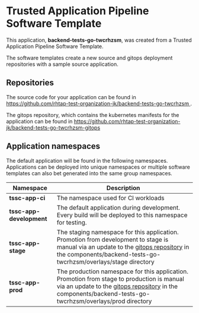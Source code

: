 # Trusted Application Pipeline Software Template

This application, **backend-tests-go-twcrhzsm**, was created from a Trusted Application Pipeline Software Template.

The software templates create a new source and gitops deployment repositories with a sample source application. 

## Repositories

The source code for your application can be found in [https://github.com/rhtap-test-organization-jk/backend-tests-go-twcrhzsm ](https://github.com/rhtap-test-organization-jk/backend-tests-go-twcrhzsm ).
 
The gitops repository, which contains the kubernetes manifests for the application can be found in 
[https://github.com/rhtap-test-organization-jk/backend-tests-go-twcrhzsm-gitops ](https://github.com/rhtap-test-organization-jk/backend-tests-go-twcrhzsm-gitops ) 

## Application namespaces 

The default application will be found in the following namespaces. Applications can be deployed into unique namespaces or multiple software templates can also bet generated into the same group namespaces.  

|  Namespace   |  Description   |  
| -------- | -------- |
| **tssc-app-ci** | The namespace used for CI workloads |
| **tssc-app-development** | The default application during development. Every build will be deployed to this namespace for testing. |
| **tssc-app-stage** | The staging namespace for this application. Promotion from development to stage is manual via an update to the [gitops repository](https://github.com/rhtap-test-organization-jk/backend-tests-go-twcrhzsm-gitops ) in the components/backend-tests-go-twcrhzsm/overlays/stage directory |
| **tssc-app-prod** | The production namespace for this application. Promotion from stage to production is manual via an update to the [gitops repository](https://github.com/rhtap-test-organization-jk/backend-tests-go-twcrhzsm-gitops ) in the components/backend-tests-go-twcrhzsm/overlays/prod directory |